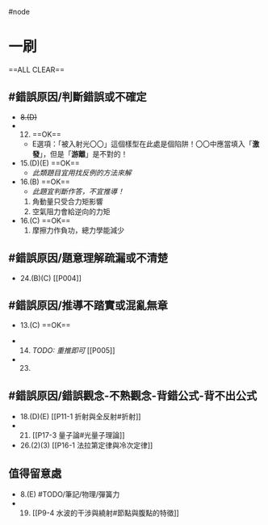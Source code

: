 #node 
# 一刷
==ALL CLEAR==
## #錯誤原因/判斷錯誤或不確定 
- ~~8.(D)~~ 
- 12. ==OK==
	- E選項：「被入射光〇〇」這個樣型在此處是個陷阱！〇〇中應當填入「**激發**」，但是「**游離**」是不對的！
- 15.(D)(E) ==OK==
	- *此類題目宜用找反例的方法來解*
- 16.(B) ==OK== 
	- *此題宜判斷作答，不宜推導！*
	1. 角動量只受合力矩影響
	2. 空氣阻力會給逆向的力矩
- 16.(C) ==OK==
	1. 摩擦力作負功，總力學能減少

## #錯誤原因/題意理解疏漏或不清楚 
- 24.(B)(C) [[P004]]
## #錯誤原因/推導不踏實或混亂無章
- 13.(C) ==OK==
- 14. *TODO: 重推即可* [[P005]]

- 23.
## #錯誤原因/錯誤觀念-不熟觀念-背錯公式-背不出公式 
- 18.(D)(E) [[P11-1 折射與全反射#折射]]
- 21. [[P17-3 量子論#光量子理論]]
- 26.(2)(3) [[P16-1 法拉第定律與冷次定律]]
## 值得留意處
- 8.(E) #TODO/筆記/物理/彈簧力 
- 19. [[P9-4 水波的干涉與繞射#節點與腹點的特徵]]